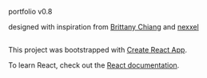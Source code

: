 portfolio v0.8

designed with inspiration from [Brittany Chiang](https://github.com/bchiang7) and [nexxel](https://github.com/nexxeln/)

##
This project was bootstrapped with [Create React App](https://github.com/facebook/create-react-app).

To learn React, check out the [React documentation](https://reactjs.org/).

